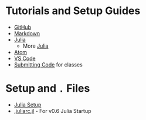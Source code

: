 # Tutorials and Setup Guides
- [GitHub](github.md)
- [Markdown](markdown.md)
- [Julia](julia.md)
    - More [Julia](/julia/README.md)
- [Atom](atom.md)
- [VS Code](vscode.md)
- [Submitting Code](submitting_code.md) for classes

# Setup and `.` Files
 - [Julia Setup](etc/setup.jl)
 - [.juliarc.jl](etc/.juliarc.jl) - For v0.6 Julia Startup
